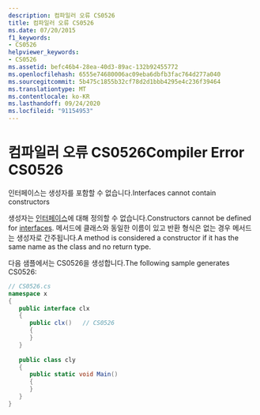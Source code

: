 ```yaml
---
description: 컴파일러 오류 CS0526
title: 컴파일러 오류 CS0526
ms.date: 07/20/2015
f1_keywords:
- CS0526
helpviewer_keywords:
- CS0526
ms.assetid: befc46b4-28ea-40d3-89ac-132b92455772
ms.openlocfilehash: 6555e74680006ac09eba6dbfb3fac764d277a040
ms.sourcegitcommit: 5b475c1855b32cf78d2d1bbb4295e4c236f39464
ms.translationtype: MT
ms.contentlocale: ko-KR
ms.lasthandoff: 09/24/2020
ms.locfileid: "91154953"
---
```

# <a name="compiler-error-cs0526"></a><span data-ttu-id="2a822-103">컴파일러 오류 CS0526</span><span class="sxs-lookup"><span data-stu-id="2a822-103">Compiler Error CS0526</span></span>

<span data-ttu-id="2a822-104">인터페이스는 생성자를 포함할 수 없습니다.</span><span class="sxs-lookup"><span data-stu-id="2a822-104">Interfaces cannot contain constructors</span></span>  
  
 <span data-ttu-id="2a822-105">생성자는 [인터페이스](../language-reference/keywords/interface.md)에 대해 정의할 수 없습니다.</span><span class="sxs-lookup"><span data-stu-id="2a822-105">Constructors cannot be defined for [interfaces](../language-reference/keywords/interface.md).</span></span> <span data-ttu-id="2a822-106">메서드에 클래스와 동일한 이름이 있고 반환 형식은 없는 경우 메서드는 생성자로 간주됩니다.</span><span class="sxs-lookup"><span data-stu-id="2a822-106">A method is considered a constructor if it has the same name as the class and no return type.</span></span>  
  
 <span data-ttu-id="2a822-107">다음 샘플에서는 CS0526을 생성합니다.</span><span class="sxs-lookup"><span data-stu-id="2a822-107">The following sample generates CS0526:</span></span>  
  
```csharp  
// CS0526.cs  
namespace x  
{  
   public interface clx  
   {  
      public clx()   // CS0526  
      {  
      }  
   }  
  
   public class cly  
   {  
      public static void Main()  
      {  
      }  
   }  
}  
```
